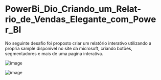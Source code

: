 # PowerBi_Dio_Criando_um_Relat-rio_de_Vendas_Elegante_com_Power_BI 

No seguinte desafio foi proposto criar um relatório interativo utilizando a propria sample disponivel no site da microsoft, criando botões, segmentadores e mais de uma pagina interativa.




![image](https://github.com/PabuloMelo/PowerBi_Dio_Criando_um_Relat-rio_de_Vendas_Elegante_com_Power_BI/assets/148504144/6b281d3d-9944-45a1-8b76-c4a19d68ff3a)

![image](https://github.com/PabuloMelo/PowerBi_Dio_Criando_um_Relat-rio_de_Vendas_Elegante_com_Power_BI/assets/148504144/98f40c8c-08c8-4d45-9abb-26960106e35d)
